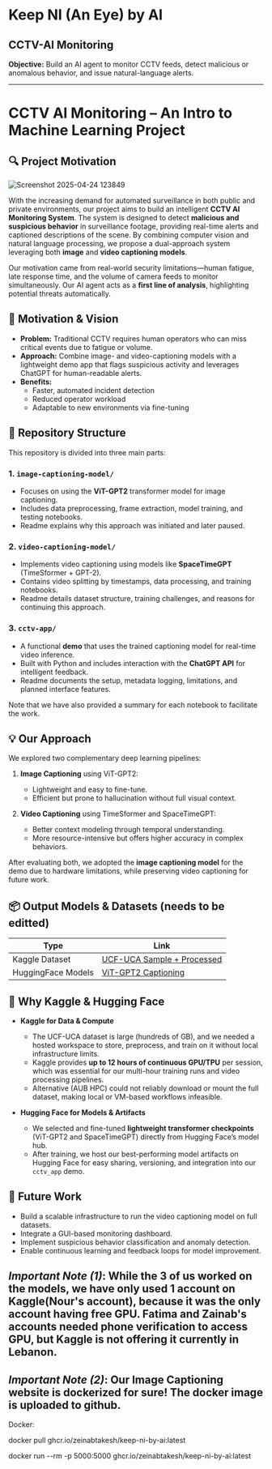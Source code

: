 # Keep NI (An Eye) by AI  
## CCTV-AI Monitoring

**Objective:** Build an AI agent to monitor CCTV feeds, detect malicious or anomalous behavior, and issue natural-language alerts.

---
# CCTV AI Monitoring – An Intro to Machine Learning Project

## 🔍 Project Motivation

![Screenshot 2025-04-24 123849](https://github.com/user-attachments/assets/757d1ead-45e9-47c0-b6ee-723b9df3fdbb)


With the increasing demand for automated surveillance in both public and private environments, our project aims to build an intelligent **CCTV AI Monitoring System**. The system is designed to detect **malicious and suspicious behavior** in surveillance footage, providing real-time alerts and captioned descriptions of the scene. By combining computer vision and natural language processing, we propose a dual-approach system leveraging both **image** and **video captioning models**.

Our motivation came from real-world security limitations—human fatigue, late response time, and the volume of camera feeds to monitor simultaneously. Our AI agent acts as a **first line of analysis**, highlighting potential threats automatically.

## 🚀 Motivation & Vision
- **Problem:** Traditional CCTV requires human operators who can miss critical events due to fatigue or volume.  
- **Approach:** Combine image- and video-captioning models with a lightweight demo app that flags suspicious activity and leverages ChatGPT for human-readable alerts.  
- **Benefits:**  
  - Faster, automated incident detection  
  - Reduced operator workload  
  - Adaptable to new environments via fine-tuning  

## 📁 Repository Structure

This repository is divided into three main parts:

### 1. `image-captioning-model/`
- Focuses on using the **ViT-GPT2** transformer model for image captioning.
- Includes data preprocessing, frame extraction, model training, and testing notebooks.
- Readme explains why this approach was initiated and later paused.

### 2. `video-captioning-model/`
- Implements video captioning using models like **SpaceTimeGPT** (TimeSformer + GPT-2).
- Contains video splitting by timestamps, data processing, and training notebooks.
- Readme details dataset structure, training challenges, and reasons for continuing this approach.

### 3. `cctv-app/`
- A functional **demo** that uses the trained captioning model for real-time video inference.
- Built with Python and includes interaction with the **ChatGPT API** for intelligent feedback.
- Readme documents the setup, metadata logging, limitations, and planned interface features.

Note that we have also provided a summary for each notebook to facilitate the work.

## 💡 Our Approach

We explored two complementary deep learning pipelines:

1. **Image Captioning** using ViT-GPT2:
   - Lightweight and easy to fine-tune.
   - Efficient but prone to hallucination without full visual context.

2. **Video Captioning** using TimeSformer and SpaceTimeGPT:
   - Better context modeling through temporal understanding.
   - More resource-intensive but offers higher accuracy in complex behaviors.

After evaluating both, we adopted the **image captioning model** for the demo due to hardware limitations, while preserving video captioning for future work.

## 📦 Output Models & Datasets (needs to be editted)

| Type               | Link                                                                 |
|--------------------|----------------------------------------------------------------------|
| Kaggle Dataset     | [UCF-UCA Sample + Processed]([https://www.kaggle.com/](https://www.kaggle.com/datasets/nourfakih/splitted-ucf-120videospercategory))  |
| HuggingFace Models | [ViT-GPT2 Captioning]([https://huggingface.co/](https://huggingface.co/NourFakih/Vit-GPT2-UCA-UCF-06))    |


## 🔗 Why Kaggle & Hugging Face

- **Kaggle for Data & Compute**  
  - The UCF-UCA dataset is large (hundreds of GB), and we needed a hosted workspace to store, preprocess, and train on it without local infrastructure limits.  
  - Kaggle provides **up to 12 hours of continuous GPU/TPU** per session, which was essential for our multi-hour training runs and video processing pipelines.  
  - Alternative (AUB HPC) could not reliably download or mount the full dataset, making local or VM-based workflows infeasible.

- **Hugging Face for Models & Artifacts**  
  - We selected and fine-tuned **lightweight transformer checkpoints** (ViT-GPT2 and SpaceTimeGPT) directly from Hugging Face’s model hub.  
  - After training, we host our best-performing model artifacts on Hugging Face for easy sharing, versioning, and integration into our `cctv_app` demo.  


## 🚧 Future Work

- Build a scalable infrastructure to run the video captioning model on full datasets.
- Integrate a GUI-based monitoring dashboard.
- Implement suspicious behavior classification and anomaly detection.
- Enable continuous learning and feedback loops for model improvement.

*Important Note (1)*:
While the 3 of us worked on the models, we have only used 1 account on Kaggle(Nour's account), because it was the only account having free GPU. Fatima and Zainab's accounts needed phone verification to access GPU, but Kaggle is not offering it currently in Lebanon.
---

*Important Note (2)*:
Our Image Captioning website is dockerized for sure!
The docker image is uploaded to github.
---
Docker: 

docker pull ghcr.io/zeinabtakesh/keep-ni-by-ai:latest

docker run --rm -p 5000:5000 ghcr.io/zeinabtakesh/keep-ni-by-ai:latest

